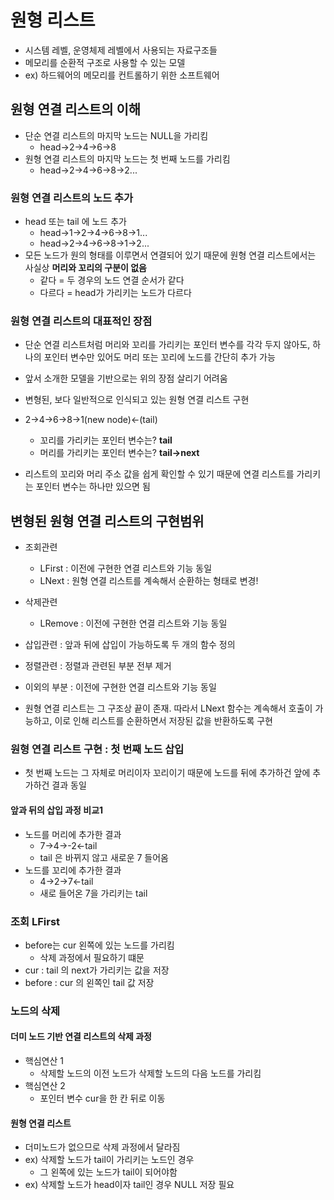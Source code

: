 # 원형 리스트

- 시스템 레벨, 운영체제 레벨에서 사용되는 자료구조들
- 메모리를 순환적 구조로 사용할 수 있는 모델
- ex) 하드웨어의 메모리를 컨트롤하기 위한 소프트웨어

## 원형 연결 리스트의 이해

- 단순 연결 리스트의 마지막 노드는 NULL을 가리킴
  - head->2->4->6->8
- 원형 연결 리스트의 마지막 노드는 첫 번째 노드를 가리킴
  - head->2->4->6->8->2...

### 원형 연결 리스트의 노드 추가

- head 또는 tail 에 노드 추가
  - head->1->2->4->6->8->1...
  - head->2->4->6->8->1->2...
- 모든 노드가 원의 형태를 이루면서 연결되어 있기 때문에 원형 연결 리스트에서는 사실상 **머리와 꼬리의 구분이 없음**
  - 같다 = 두 경우의 노드 연결 순서가 같다
  - 다르다 = head가 가리키는 노드가 다르다

### 원형 연결 리스트의 대표적인 장점

- 단순 연결 리스트처럼 머리와 꼬리를 가리키는 포인터 변수를 각각 두지 않아도, 하나의 포인터 변수만 있어도 머리 또는 꼬리에 노드를 간단히 추가 가능

- 앞서 소개한 모델을 기반으로는 위의 장점 살리기 어려움
- 변형된, 보다 일반적으로 인식되고 있는 원형 연결 리스트 구현
- 2->4->6->8->1(new node)<-(tail)
  - 꼬리를 가리키는 포인터 변수는? **tail**
  - 머리를 가리키는 포인터 변수는? **tail->next**
- 리스트의 꼬리와 머리 주소 값을 쉽게 확인할 수 있기 때문에 연결 리스트를 가리키는 포인터 변수는 하나만 있으면 됨

## 변형된 원형 연결 리스트의 구현범위

- 조회관련
  - LFirst : 이전에 구현한 연결 리스트와 기능 동일
  - LNext : 원형 연결 리스트를 계속해서 순환하는 형태로 변경!
- 삭제관련
  - LRemove : 이전에 구현한 연결 리스트와 기능 동일
- 삽입관련 : 앞과 뒤에 삽입이 가능하도록 두 개의 함수 정의
- 정렬관련 : 정렬과 관련된 부분 전부 제거
- 이외의 부분 : 이전에 구현한 연결 리스트와 기능 동일

- 원형 연결 리스트는 그 구조상 끝이 존재. 따라서 LNext 함수는 계속해서 호출이 가능하고, 이로 인해 리스트를 순환하면서 저장된 값을 반환하도록 구현

### 원형 연결 리스트 구현 : 첫 번째 노드 삽입

- 첫 번째 노드는 그 자체로 머리이자 꼬리이기 때문에 노드를 뒤에 추가하건 앞에 추가하건 결과 동일

#### 앞과 뒤의 삽입 과정 비교1

- 노드를 머리에 추가한 결과
  - 7->4->-2<-tail
  - tail 은 바뀌지 않고 새로운 7 들어옴
- 노드를 꼬리에 추가한 결과
  - 4->2->7<-tail
  - 새로 들어온 7을 가리키는 tail

### 조회 LFirst

- before는 cur 왼쪽에 있는 노드를 가리킴
  - 삭제 과정에서 필요하기 떄문
- cur : tail 의 next가 가리키는 값을 저장
- before : cur 의 왼쪽인 tail 값 저장

### 노드의 삭제

#### 더미 노드 기반 연결 리스트의 삭제 과정

- 핵심연산 1
  - 삭제할 노드의 이전 노드가 삭제할 노드의 다음 노드를 가리킴
- 핵심연산 2
  - 포인터 변수 cur을 한 칸 뒤로 이동

#### 원형 연결 리스트

- 더미노드가 없으므로 삭제 과정에서 달라짐
- ex) 삭제할 노드가 tail이 가리키는 노드인 경우
  - 그 왼쪽에 있는 노드가 tail이 되어야함
- ex) 삭제할 노드가 head이자 tail인 경우 NULL 저장 필요
